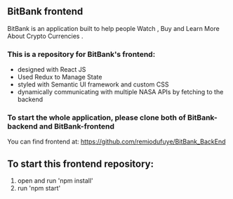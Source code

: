 
## BitBank frontend
BitBank is an application built to help people Watch , Buy and Learn More About Crypto Currencies .

### This is a repository for BitBank's frontend:
  - designed with React JS
  - Used Redux to Manage State 
  - styled with Semantic UI framework and custom CSS
  - dynamically communicating with multiple NASA APIs by fetching to the backend
  
### To start the whole application, please clone both of BitBank-backend and BitBank-frontend
You can find frontend at: https://github.com/remiodufuye/BitBank_BackEnd

## To start this frontend repository:
  1. open and run 'npm install'
  2. run 'npm start' 
